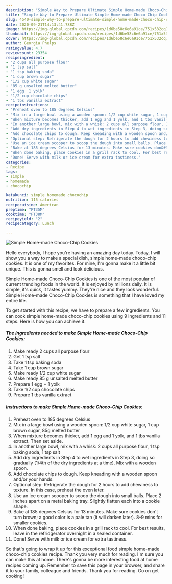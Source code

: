 ```yaml
---
description: "Simple Way to Prepare Ultimate Simple Home-made Choco-Chip Cookies"
title: "Simple Way to Prepare Ultimate Simple Home-made Choco-Chip Cookies"
slug: 4540-simple-way-to-prepare-ultimate-simple-home-made-choco-chip-cookies
date: 2020-09-21T14:13:41.788Z
image: https://img-global.cpcdn.com/recipes/1d6be58c6e6a91ce/751x532cq70/simple-home-made-choco-chip-cookies-recipe-main-photo.jpg
thumbnail: https://img-global.cpcdn.com/recipes/1d6be58c6e6a91ce/751x532cq70/simple-home-made-choco-chip-cookies-recipe-main-photo.jpg
cover: https://img-global.cpcdn.com/recipes/1d6be58c6e6a91ce/751x532cq70/simple-home-made-choco-chip-cookies-recipe-main-photo.jpg
author: Georgia Phelps
ratingvalue: 4.7
reviewcount: 23354
recipeingredient:
- "2 cups all purpose flour"
- "1 tsp salt"
- "1 tsp baking soda"
- "1 cup brown sugar"
- "1/2 cup white sugar"
- "85 g unsalted melted butter"
- "1 egg  1 yolk"
- "1/2 cup chocolate chips"
- "1 tbs vanilla extract"
recipeinstructions:
- "Preheat oven to 185 degrees Celsius"
- "Mix in a large bowl using a wooden spoon: 1/2 cup white sugar, 1 cup brown sugar, 85g melted butter"
- "When mixture becomes thicker, add 1 egg and 1 yolk, and 1 tbs vanilla extract. Then set aside."
- "In another large bowl, mix with a whisk: 2 cups all purpose flour, 1 tsp baking soda, 1 tsp salt"
- "Add dry ingredients in Step 4 to wet ingredients in Step 3, doing so gradually (1/4th of the dry ingredients at a time). Mix with a wooden spoon."
- "Add chocolate chips to dough. Keep kneading with a wooden spoon and/or your hands."
- "Optional step: Refrigerate the dough for 2 hours to add chewiness to texture. In this case, preheat the oven later."
- "Use an ice cream scooper to scoop the dough into small balls. Place 2 inches apart on a metal baking tray. Slightly flatten each into a cookie shape."
- "Bake at 185 degrees Celsius for 13 minutes. Make sure cookies don&#39;t turn brown; a good color is a pale tan (it will darken later). 8-9 mins for smaller cookies."
- "When done baking, place cookies in a grill rack to cool. For best results, leave in the refridgerator overnight in a sealed container."
- "Done! Serve with milk or ice cream for extra tastiness."
categories:
- Recipe
tags:
- simple
- homemade
- chocochip

katakunci: simple homemade chocochip 
nutrition: 115 calories
recipecuisine: American
preptime: "PT35M"
cooktime: "PT38M"
recipeyield: "2"
recipecategory: Lunch

---
```



![Simple Home-made Choco-Chip Cookies](https://img-global.cpcdn.com/recipes/1d6be58c6e6a91ce/751x532cq70/simple-home-made-choco-chip-cookies-recipe-main-photo.jpg)

Hello everybody, I hope you're having an amazing day today. Today, I will show you a way to make a special dish, simple home-made choco-chip cookies. It is one of my favorites. For mine, I'm gonna make it a little bit unique. This is gonna smell and look delicious.



Simple Home-made Choco-Chip Cookies is one of the most popular of current trending foods in the world. It is enjoyed by millions daily. It is simple, it's quick, it tastes yummy. They're nice and they look wonderful. Simple Home-made Choco-Chip Cookies is something that I have loved my entire life.


To get started with this recipe, we have to prepare a few ingredients. You can cook simple home-made choco-chip cookies using 9 ingredients and 11 steps. Here is how you can achieve it.

<!--inarticleads1-->

##### The ingredients needed to make Simple Home-made Choco-Chip Cookies:

1. Make ready 2 cups all purpose flour
1. Get 1 tsp salt
1. Take 1 tsp baking soda
1. Take 1 cup brown sugar
1. Make ready 1/2 cup white sugar
1. Make ready 85 g unsalted melted butter
1. Prepare 1 egg + 1 yolk
1. Take 1/2 cup chocolate chips
1. Prepare 1 tbs vanilla extract




<!--inarticleads2-->

##### Instructions to make Simple Home-made Choco-Chip Cookies:

1. Preheat oven to 185 degrees Celsius
1. Mix in a large bowl using a wooden spoon: 1/2 cup white sugar, 1 cup brown sugar, 85g melted butter
1. When mixture becomes thicker, add 1 egg and 1 yolk, and 1 tbs vanilla extract. Then set aside.
1. In another large bowl, mix with a whisk: 2 cups all purpose flour, 1 tsp baking soda, 1 tsp salt
1. Add dry ingredients in Step 4 to wet ingredients in Step 3, doing so gradually (1/4th of the dry ingredients at a time). Mix with a wooden spoon.
1. Add chocolate chips to dough. Keep kneading with a wooden spoon and/or your hands.
1. Optional step: Refrigerate the dough for 2 hours to add chewiness to texture. In this case, preheat the oven later.
1. Use an ice cream scooper to scoop the dough into small balls. Place 2 inches apart on a metal baking tray. Slightly flatten each into a cookie shape.
1. Bake at 185 degrees Celsius for 13 minutes. Make sure cookies don&#39;t turn brown; a good color is a pale tan (it will darken later). 8-9 mins for smaller cookies.
1. When done baking, place cookies in a grill rack to cool. For best results, leave in the refridgerator overnight in a sealed container.
1. Done! Serve with milk or ice cream for extra tastiness.




So that's going to wrap it up for this exceptional food simple home-made choco-chip cookies recipe. Thank you very much for reading. I'm sure you can make this at home. There's gonna be more interesting food at home recipes coming up. Remember to save this page in your browser, and share it to your family, colleague and friends. Thank you for reading. Go on get cooking!
